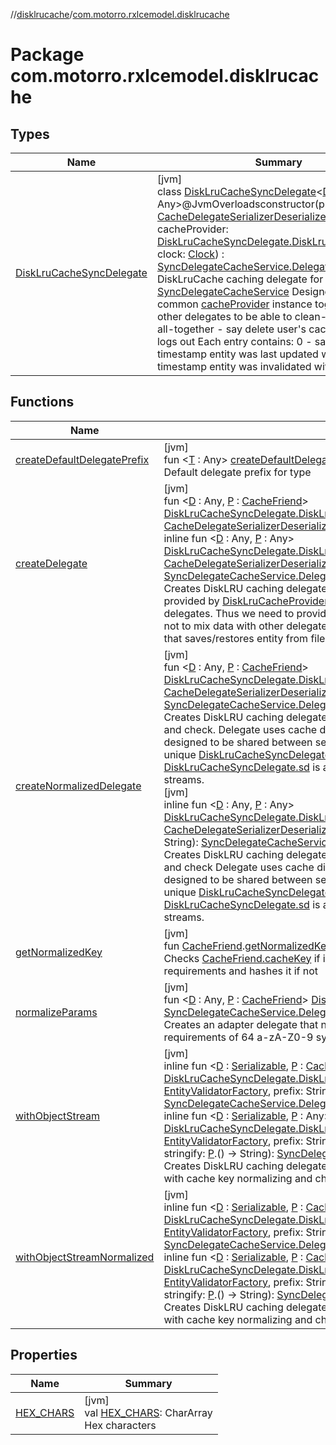 //[disklrucache](../../index.md)/[com.motorro.rxlcemodel.disklrucache](index.md)

# Package com.motorro.rxlcemodel.disklrucache

## Types

| Name | Summary |
|---|---|
| [DiskLruCacheSyncDelegate](-disk-lru-cache-sync-delegate/index.md) | [jvm]<br>class [DiskLruCacheSyncDelegate](-disk-lru-cache-sync-delegate/index.md)&lt;[D](-disk-lru-cache-sync-delegate/index.md) : Any&gt;@JvmOverloadsconstructor(prefix: String, sd: [CacheDelegateSerializerDeserializer](../../../base/base/com.motorro.rxlcemodel.base.service/-cache-delegate-serializer-deserializer/index.md)&lt;[D](-disk-lru-cache-sync-delegate/index.md)&gt;, cacheProvider: [DiskLruCacheSyncDelegate.DiskLruCacheProvider](-disk-lru-cache-sync-delegate/-disk-lru-cache-provider/index.md), clock: [Clock](../../../base/base/com.motorro.rxlcemodel.base.entity/-clock/index.md)) : [SyncDelegateCacheService.Delegate](../../../base/base/com.motorro.rxlcemodel.base.service/-sync-delegate-cache-service/-delegate/index.md)&lt;[D](-disk-lru-cache-sync-delegate/index.md), String&gt; <br>DiskLruCache caching delegate for [SyncDelegateCacheService](../../../base/base/com.motorro.rxlcemodel.base.service/-sync-delegate-cache-service/index.md) Designed to operate common [cacheProvider](../../../disklrucache/com.motorro.rxlcemodel.disklrucache/-disk-lru-cache-sync-delegate/cache-provider.md) instance together with other delegates to be able to clean-up all cache all-together - say delete user's cache when user logs out Each entry contains: 0 - saved entity 1 - timestamp entity was last updated with save 2 - timestamp entity was invalidated with invalidate |

## Functions

| Name | Summary |
|---|---|
| [createDefaultDelegatePrefix](create-default-delegate-prefix.md) | [jvm]<br>fun &lt;[T](create-default-delegate-prefix.md) : Any&gt; [createDefaultDelegatePrefix](create-default-delegate-prefix.md)(cls: [Class](https://docs.oracle.com/javase/8/docs/api/java/lang/Class.html)&lt;[T](create-default-delegate-prefix.md)&gt;): String<br>Default delegate prefix for type |
| [createDelegate](create-delegate.md) | [jvm]<br>fun &lt;[D](create-delegate.md) : Any, [P](create-delegate.md) : [CacheFriend](../../../base/base/com.motorro.rxlcemodel.base.service/-cache-friend/index.md)&gt; [DiskLruCacheSyncDelegate.DiskLruCacheProvider](-disk-lru-cache-sync-delegate/-disk-lru-cache-provider/index.md).[createDelegate](create-delegate.md)(prefix: String, sd: [CacheDelegateSerializerDeserializer](../../../base/base/com.motorro.rxlcemodel.base.service/-cache-delegate-serializer-deserializer/index.md)&lt;[D](create-delegate.md)&gt;): [SyncDelegateCacheService.Delegate](../../../base/base/com.motorro.rxlcemodel.base.service/-sync-delegate-cache-service/-delegate/index.md)&lt;[D](create-delegate.md), [P](create-delegate.md)&gt;<br>inline fun &lt;[D](create-delegate.md) : Any, [P](create-delegate.md) : Any&gt; [DiskLruCacheSyncDelegate.DiskLruCacheProvider](-disk-lru-cache-sync-delegate/-disk-lru-cache-provider/index.md).[createDelegate](create-delegate.md)(prefix: String, sd: [CacheDelegateSerializerDeserializer](../../../base/base/com.motorro.rxlcemodel.base.service/-cache-delegate-serializer-deserializer/index.md)&lt;[D](create-delegate.md)&gt;, crossinline stringify: [P](create-delegate.md).() -&gt; String): [SyncDelegateCacheService.Delegate](../../../base/base/com.motorro.rxlcemodel.base.service/-sync-delegate-cache-service/-delegate/index.md)&lt;[D](create-delegate.md), [P](create-delegate.md)&gt;<br>Creates DiskLRU caching delegate for [SyncDelegateCacheService](../../../base/base/com.motorro.rxlcemodel.base.service/-sync-delegate-cache-service/index.md) Delegate uses cache directory provided by [DiskLruCacheProvider](-disk-lru-cache-sync-delegate/-disk-lru-cache-provider/index.md). This directory is designed to be shared between several delegates. Thus we need to provide each delegate an unique [DiskLruCacheSyncDelegate.prefix](../../../disklrucache/com.motorro.rxlcemodel.disklrucache/-disk-lru-cache-sync-delegate/prefix.md) to not to mix data with other delegates. The [DiskLruCacheSyncDelegate.sd](../../../disklrucache/com.motorro.rxlcemodel.disklrucache/-disk-lru-cache-sync-delegate/sd.md) is a serializer/deserializer that saves/restores entity from file streams. |
| [createNormalizedDelegate](create-normalized-delegate.md) | [jvm]<br>fun &lt;[D](create-normalized-delegate.md) : Any, [P](create-normalized-delegate.md) : [CacheFriend](../../../base/base/com.motorro.rxlcemodel.base.service/-cache-friend/index.md)&gt; [DiskLruCacheSyncDelegate.DiskLruCacheProvider](-disk-lru-cache-sync-delegate/-disk-lru-cache-provider/index.md).[createNormalizedDelegate](create-normalized-delegate.md)(prefix: String, sd: [CacheDelegateSerializerDeserializer](../../../base/base/com.motorro.rxlcemodel.base.service/-cache-delegate-serializer-deserializer/index.md)&lt;[DataWithCacheKey](../../../base/base/com.motorro.rxlcemodel.base.service/-data-with-cache-key/index.md)&lt;[D](create-normalized-delegate.md)&gt;&gt;): [SyncDelegateCacheService.Delegate](../../../base/base/com.motorro.rxlcemodel.base.service/-sync-delegate-cache-service/-delegate/index.md)&lt;[D](create-normalized-delegate.md), [P](create-normalized-delegate.md)&gt;<br>Creates DiskLRU caching delegate for [SyncDelegateCacheService](../../../base/base/com.motorro.rxlcemodel.base.service/-sync-delegate-cache-service/index.md) with cache key normalizing and check. Delegate uses cache directory provided by [DiskLruCacheProvider](-disk-lru-cache-sync-delegate/-disk-lru-cache-provider/index.md). This directory is designed to be shared between several delegates. Thus we need to provide each delegate an unique [DiskLruCacheSyncDelegate.prefix](../../../disklrucache/com.motorro.rxlcemodel.disklrucache/-disk-lru-cache-sync-delegate/prefix.md) to not to mix data with other delegates. The [DiskLruCacheSyncDelegate.sd](../../../disklrucache/com.motorro.rxlcemodel.disklrucache/-disk-lru-cache-sync-delegate/sd.md) is a serializer/deserializer that saves/restores entity from file streams.<br>[jvm]<br>inline fun &lt;[D](create-normalized-delegate.md) : Any, [P](create-normalized-delegate.md) : Any&gt; [DiskLruCacheSyncDelegate.DiskLruCacheProvider](-disk-lru-cache-sync-delegate/-disk-lru-cache-provider/index.md).[createNormalizedDelegate](create-normalized-delegate.md)(prefix: String, sd: [CacheDelegateSerializerDeserializer](../../../base/base/com.motorro.rxlcemodel.base.service/-cache-delegate-serializer-deserializer/index.md)&lt;[DataWithCacheKey](../../../base/base/com.motorro.rxlcemodel.base.service/-data-with-cache-key/index.md)&lt;[D](create-normalized-delegate.md)&gt;&gt;, crossinline stringify: [P](create-normalized-delegate.md).() -&gt; String): [SyncDelegateCacheService.Delegate](../../../base/base/com.motorro.rxlcemodel.base.service/-sync-delegate-cache-service/-delegate/index.md)&lt;[D](create-normalized-delegate.md), [P](create-normalized-delegate.md)&gt;<br>Creates DiskLRU caching delegate for [SyncDelegateCacheService](../../../base/base/com.motorro.rxlcemodel.base.service/-sync-delegate-cache-service/index.md) with cache key normalizing and check Delegate uses cache directory provided by [DiskLruCacheProvider](-disk-lru-cache-sync-delegate/-disk-lru-cache-provider/index.md). This directory is designed to be shared between several delegates. Thus we need to provide each delegate an unique [DiskLruCacheSyncDelegate.prefix](../../../disklrucache/com.motorro.rxlcemodel.disklrucache/-disk-lru-cache-sync-delegate/prefix.md) to not to mix data with other delegates. The [DiskLruCacheSyncDelegate.sd](../../../disklrucache/com.motorro.rxlcemodel.disklrucache/-disk-lru-cache-sync-delegate/sd.md) is a serializer/deserializer that saves/restores entity from file streams. |
| [getNormalizedKey](get-normalized-key.md) | [jvm]<br>fun [CacheFriend](../../../base/base/com.motorro.rxlcemodel.base.service/-cache-friend/index.md).[getNormalizedKey](get-normalized-key.md)(prefix: String): String<br>Checks [CacheFriend.cacheKey](../../../base/base/com.motorro.rxlcemodel.base.service/-cache-friend/cache-key.md) if it fits to com.jakewharton.disklrucache.DiskLruCache key requirements and hashes it if not |
| [normalizeParams](normalize-params.md) | [jvm]<br>fun &lt;[D](normalize-params.md) : Any, [P](normalize-params.md) : [CacheFriend](../../../base/base/com.motorro.rxlcemodel.base.service/-cache-friend/index.md)&gt; [DiskLruCacheSyncDelegate](-disk-lru-cache-sync-delegate/index.md)&lt;[D](normalize-params.md)&gt;.[normalizeParams](normalize-params.md)(prefix: String): [SyncDelegateCacheService.Delegate](../../../base/base/com.motorro.rxlcemodel.base.service/-sync-delegate-cache-service/-delegate/index.md)&lt;[D](normalize-params.md), [P](normalize-params.md)&gt;<br>Creates an adapter delegate that normalizes [CacheFriend.cacheKey](../../../base/base/com.motorro.rxlcemodel.base.service/-cache-friend/cache-key.md) to fit into DiskLruCache requirements of 64 a-zA-Z0-9 symbols |
| [withObjectStream](with-object-stream.md) | [jvm]<br>inline fun &lt;[D](with-object-stream.md) : [Serializable](https://docs.oracle.com/javase/8/docs/api/java/io/Serializable.html), [P](with-object-stream.md) : [CacheFriend](../../../base/base/com.motorro.rxlcemodel.base.service/-cache-friend/index.md)&gt; [DiskLruCacheSyncDelegate.DiskLruCacheProvider](-disk-lru-cache-sync-delegate/-disk-lru-cache-provider/index.md).[withObjectStream](with-object-stream.md)(validatorFactory: [EntityValidatorFactory](../../../base/base/com.motorro.rxlcemodel.base.entity/-entity-validator-factory/index.md), prefix: String = createDefaultDelegatePrefix(D::class.java)): [SyncDelegateCacheService.Delegate](../../../base/base/com.motorro.rxlcemodel.base.service/-sync-delegate-cache-service/-delegate/index.md)&lt;[D](with-object-stream.md), [P](with-object-stream.md)&gt;<br>inline fun &lt;[D](with-object-stream.md) : [Serializable](https://docs.oracle.com/javase/8/docs/api/java/io/Serializable.html), [P](with-object-stream.md) : Any&gt; [DiskLruCacheSyncDelegate.DiskLruCacheProvider](-disk-lru-cache-sync-delegate/-disk-lru-cache-provider/index.md).[withObjectStream](with-object-stream.md)(validatorFactory: [EntityValidatorFactory](../../../base/base/com.motorro.rxlcemodel.base.entity/-entity-validator-factory/index.md), prefix: String = createDefaultDelegatePrefix(D::class.java), crossinline stringify: [P](with-object-stream.md).() -&gt; String): [SyncDelegateCacheService.Delegate](../../../base/base/com.motorro.rxlcemodel.base.service/-sync-delegate-cache-service/-delegate/index.md)&lt;[D](with-object-stream.md), [P](with-object-stream.md)&gt;<br>Creates DiskLRU caching delegate for [SyncDelegateCacheService](../../../base/base/com.motorro.rxlcemodel.base.service/-sync-delegate-cache-service/index.md) that accepts [Serializable](https://docs.oracle.com/javase/8/docs/api/java/io/Serializable.html) data with cache key normalizing and check |
| [withObjectStreamNormalized](with-object-stream-normalized.md) | [jvm]<br>inline fun &lt;[D](with-object-stream-normalized.md) : [Serializable](https://docs.oracle.com/javase/8/docs/api/java/io/Serializable.html), [P](with-object-stream-normalized.md) : [CacheFriend](../../../base/base/com.motorro.rxlcemodel.base.service/-cache-friend/index.md)&gt; [DiskLruCacheSyncDelegate.DiskLruCacheProvider](-disk-lru-cache-sync-delegate/-disk-lru-cache-provider/index.md).[withObjectStreamNormalized](with-object-stream-normalized.md)(validatorFactory: [EntityValidatorFactory](../../../base/base/com.motorro.rxlcemodel.base.entity/-entity-validator-factory/index.md), prefix: String = createDefaultDelegatePrefix(D::class.java)): [SyncDelegateCacheService.Delegate](../../../base/base/com.motorro.rxlcemodel.base.service/-sync-delegate-cache-service/-delegate/index.md)&lt;[D](with-object-stream-normalized.md), [P](with-object-stream-normalized.md)&gt;<br>inline fun &lt;[D](with-object-stream-normalized.md) : [Serializable](https://docs.oracle.com/javase/8/docs/api/java/io/Serializable.html), [P](with-object-stream-normalized.md) : [CacheFriend](../../../base/base/com.motorro.rxlcemodel.base.service/-cache-friend/index.md)&gt; [DiskLruCacheSyncDelegate.DiskLruCacheProvider](-disk-lru-cache-sync-delegate/-disk-lru-cache-provider/index.md).[withObjectStreamNormalized](with-object-stream-normalized.md)(validatorFactory: [EntityValidatorFactory](../../../base/base/com.motorro.rxlcemodel.base.entity/-entity-validator-factory/index.md), prefix: String = createDefaultDelegatePrefix(D::class.java), crossinline stringify: [P](with-object-stream-normalized.md).() -&gt; String): [SyncDelegateCacheService.Delegate](../../../base/base/com.motorro.rxlcemodel.base.service/-sync-delegate-cache-service/-delegate/index.md)&lt;[D](with-object-stream-normalized.md), [P](with-object-stream-normalized.md)&gt;<br>Creates DiskLRU caching delegate for [SyncDelegateCacheService](../../../base/base/com.motorro.rxlcemodel.base.service/-sync-delegate-cache-service/index.md) that accepts [Serializable](https://docs.oracle.com/javase/8/docs/api/java/io/Serializable.html) data with cache key normalizing and check. |

## Properties

| Name | Summary |
|---|---|
| [HEX_CHARS](-h-e-x_-c-h-a-r-s.md) | [jvm]<br>val [HEX_CHARS](-h-e-x_-c-h-a-r-s.md): CharArray<br>Hex characters |
